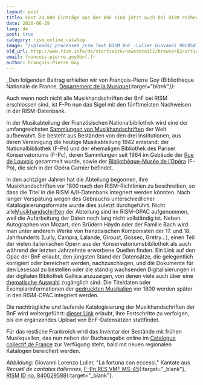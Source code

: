 ```yaml
---
layout: post
title: Fast 20.000 Einträge aus der BnF sind jetzt auch bei RISM recherchierbar
date: 2020-06-29
lang: de
post: true
category: rism_online_catalog
image: "/uploads/_processed_/csm_Text_RISM_BnF_-Lulier_Giovanni_99c85d3c4e.jpg"
old_url: http://www.rism.info/de/startseite/newsdetails/browse/62/article/64/almost-20000-records-from-the-bnf-now-also-in-rism.html
email: francois-pierre.goy@bnf.fr
author: François-Pierre Goy
---
```



_Den folgenden Beitrag erhielten wir von François-Pierre Goy (Bibliothèque Nationale de France, [Département de la Musique](https://www.bnf.fr/fr/departement-de-la-musique){:target="_blank"}):_

Auch wenn noch nicht alle Musikhandschriften der BnF bei RISM erschlossen sind, ist F-Pn nun das Sigel mit den fünftmeisten Nachweisen in der RISM-Datenbank.

In der Musikabteilung der Französischen Nationalbibliothek wird eine der umfangreichsten [Sammlungen von Musikhandschriften](https://catalogue.bnf.fr/affinerAdv.do?mots0=&mots1=&mots2=&mots3=&mots4=&pageRech=rav&facPays=&suppPhys=&faclocs=RICH_MUSQIUE&facDocs=&facNots=&facSpec=&typoCarto=&typoIcono=&typoAudio=&typoMus=FacTypPart%3BMusMan&typoNumis=&langue0=&langue1=&langue2=&langue3=&langue4=&datepub=&dateCreaSpec=&dateEnregistrement=&typeDatePer=&corpus=&index=&numNotice=&listeAffinages=FacLocal_Lcl2AHdjGim&affinageSupprimer=true&codeFacetteAffine=FacLocal&valeurFacetteAffine=Lcl2AHdjGim&afficheRegroup=false&trouveDansFiltre=&triResultParPage=1&nbResultParPage=100&critereRecherche=) der Welt aufbewahrt. Sie besteht aus Beständen von den drei Institutionen, aus deren Vereinigung die heutige Musikabteilung 1942 entstand: der Nationalbibliothek (F-Pn) und der ehemaligen Bibliothek des Pariser Konservatoriums (F-Pc), deren Sammlungen seit 1964 im Gebäude der [Rue de Louvois](https://catalogue.bnf.fr/changerPageAdv.do?mots0=&mots1=&mots2=&mots3=&mots4=&facPays=&suppPhys=&faclocs=RICH_MUSQIUE&facDocs=&facNots=&facSpec=&typoCarto=&typoIcono=&typoAudio=&typoMus=FacTypPart;MusMan&typoNumis=&typoPerio=&langue0=&langue1=&langue2=&langue3=&langue4=&datepub=&dateCreaSpec=&dateEnregistrement=&typeDatePer=&corpus=&index=&numNotice=&listeAffinages=&nbResultParPage=100&afficheRegroup=false&pageEnCours=1&trouveDansFiltre=&trouverDansActif=false&triResultParPage=1&critereRecherche=&issn=&pageRech=rav) gesammelt wurde, sowie der [Bibliothèque-Musée de l’Opéra](https://catalogue.bnf.fr/changerPageAdv.do?mots0=&mots1=&mots2=&mots3=&mots4=&facPays=&suppPhys=&faclocs=REC_OPERA&facDocs=&facNots=&facSpec=&typoCarto=&typoIcono=&typoAudio=&typoMus=FacTypPart;MusMan&typoNumis=&typoPerio=&langue0=&langue1=&langue2=&langue3=&langue4=&datepub=&dateCreaSpec=&dateEnregistrement=&typeDatePer=&corpus=&index=&numNotice=&listeAffinages=&nbResultParPage=100&afficheRegroup=false&pageEnCours=1&trouveDansFiltre=&trouverDansActif=false&triResultParPage=1&critereRecherche=&issn=&pageRech=rav) (F-Po), die sich in der Opéra Garnier befindet.

In den achtziger Jahren hat die Abteilung begonnen, ihre Musikhandschriften vor 1800 nach den RISM-Richtlinien zu beschreiben, so dass die Titel in die RISM A/II-Datenbank integriert werden könnten. Nach langer Verspätung wegen des Gebrauchs unterschiedlicher Katalogisierungsformate wurde dies zuletzt durchgeführt. Nicht alle[Musikhandschriften](https://catalogue.bnf.fr/changerPageAdv.do?mots0=&mots1=&mots2=&mots3=&mots4=&facPays=&suppPhys=&faclocs=RICH_MUSQIUE&facDocs=&facNots=&facSpec=&typoCarto=&typoIcono=&typoAudio=&typoMus=FacTypPart;MusMan&typoNumis=&typoPerio=&langue0=&langue1=&langue2=&langue3=&langue4=&datepub=&dateCreaSpec=&dateEnregistrement=&typeDatePer=&corpus=&index=&numNotice=&listeAffinages=&nbResultParPage=10&afficheRegroup=false&pageEnCours=1&trouveDansFiltre=&trouverDansActif=false&triResultParPage=1&critereRecherche=&issn=&pageRech=rav) der Abteilung sind im RISM-OPAC aufgenommen, weil die Aufarbeitung der Daten noch lang nicht vollständig ist. Neben Autographen von Mozart, den Brüdern Haydn oder der Familie Bach wird man unter anderem Werke von französischen Komponisten der 17. und 18. Jahrhunderts (Lully, Campra, Lalande, Giroust, Gossec, Grétry...), einen Teil der vielen italienischen Opern aus der Konservatoriumsbibliothek als auch während der letzten Jahrzehnte erworbene Quellen finden. Ein Link auf den Opac der BnF erlaubt, den jüngsten Stand der Datensätze, die gelegentlich korrigiert oder bereichert werden, nachzuschlagen, und die Dokumente für den Lesesaal zu bestellen oder die ständig wachsenden Digitalisierungen in der digitalen Bibliothek Gallica anzuzeigen, von denen viele auch über eine [thematische Auswahl](https://gallica.bnf.fr/html/und/partitions/partitions) zugänglich sind. Die Titeldaten oder Exemplarinformationen der [gedruckten Musikalien](https://catalogue.bnf.fr/changerPage.do?motRecherche=rismimp&index=&numNotice=&listeAffinages=&nbResultParPage=100&afficheRegroup=false&pageEnCours=1&trouveDansFiltre=NoticePRO&trouverDansActif=false&triResultParPage=1&critereRecherche=0&typeNotice=&pageRech=rsi) vor 1800 werden später in den RISM-OPAC integriert werden.

Die nachträgliche und laufende Katalogisierung der Musikhandschriften der BnF wird weitergeführt: [dieser Link](https://catalogue.bnf.fr/affiner.do?motRecherche=rismmss&index=&numNotice=&listeAffinages=FacEnLigne_gallicaintramurosrech&afficheRegroup=false&trouveDansFiltre=NoticePRO&nbResultParPage=10&triResultParPage=1&critereRecherche=0&typeNotice=) erlaubt, ihre Fortschritte zu verfolgen, bis ein ergänzendes Upload von BnF-Datensätzen stattfindet.

Für das restliche Frankreich wird das Inventar der Bestände mit frühen Musikquellen, das nun neben der Buchausgabe online im [Catalogue collectif de France](https://ccfr.bnf.fr/portailccfr/jsp/public/index.jsp?action=public_formsearch_sources_musicales) zur Verfügung steht, bald mit neuen regionalen Katalogen bereichert werden.

_Abbildung_: Giovanni Lorenzo Lulier, "La fortuna con eccessi," Kantate aus _Recueil de cantates italiennes_, [F-Pn RES VMF MS-45](https://gallica.bnf.fr/ark:/12148/btv1b105073100/f7.item){:target="_blank"}, [RISM ID no. 840029588](https://opac.rism.info/search?id=840029588&View=rism){:target="_blank"}.





<script type="text/javascript">var switchTo5x=true;</script><script type="text/javascript" src="http://w.sharethis.com/button/buttons.js"></script><script type="text/javascript">stLight.options({publisher: "9b601438-1ce1-49d8-bfd7-9cff5df54c17", doNotHash: false, doNotCopy: false, hashAddressBar: false});</script>